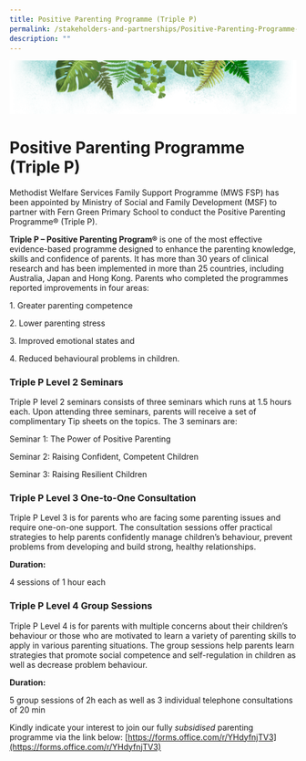 ```yaml
---
title: Positive Parenting Programme (Triple P)
permalink: /stakeholders-and-partnerships/Positive-Parenting-Programme-TripleP/
description: ""
---
```

![](/images/Banner.png)

# Positive Parenting Programme (Triple P)


Methodist Welfare Services Family Support Programme (MWS FSP) has been appointed by Ministry of Social and Family Development (MSF) to partner with Fern Green Primary School to conduct the Positive Parenting Programme® (Triple P).

  

<b>Triple P – Positive Parenting Program®</b> is one of the most effective evidence-based programme designed to enhance the parenting knowledge, skills and confidence of parents. It has more than 30 years of clinical research and has been implemented in more than 25 countries, including Australia, Japan and Hong Kong. Parents who completed the programmes reported improvements in four areas:

1\. Greater parenting competence 

2\. Lower parenting stress

3\. Improved emotional states and 

4\. Reduced behavioural problems in children.


### Triple P Level 2 Seminars


  

Triple P level 2 seminars consists of three seminars which runs at 1.5 hours each. Upon attending three seminars, parents will receive a set of complimentary Tip sheets on the topics. The 3 seminars are:

Seminar 1: The Power of Positive Parenting

Seminar 2: Raising Confident, Competent Children

Seminar 3: Raising Resilient Children

### Triple P Level 3 One-to-One Consultation


  

Triple P Level 3 is for parents who are facing some parenting issues and require one-on-one support. The consultation sessions offer practical strategies to help parents confidently manage children’s behaviour, prevent problems from developing and build strong, healthy relationships.  
  

<b>Duration:</b>

4 sessions of 1 hour each 

### Triple P Level 4 Group Sessions




Triple P Level 4 is for parents with multiple concerns about their children’s behaviour or those who are motivated to learn a variety of parenting skills to apply in various parenting situations. The group sessions help parents learn strategies that promote social competence and self-regulation in children as well as decrease problem behaviour.

  

<b>Duration:</b>

5 group sessions of 2h each as well as 3 individual telephone consultations of 20 min

Kindly indicate your interest to join our fully _subsidised_ parenting programme via the link below: [https://forms.office.com/r/YHdyfnjTV3](https://forms.office.com/r/YHdyfnjTV3)